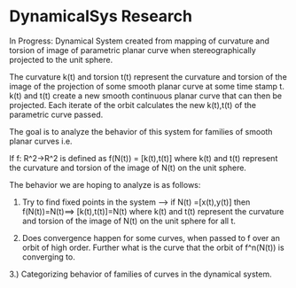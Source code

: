 # DynamicalSys Research 

In Progress: Dynamical System created from mapping of curvature and torsion of image of parametric planar curve when 
stereographically projected to the unit sphere. 

The curvature k(t) and torsion t(t) represent the curvature and torsion of the image of the projection of some smooth 
planar curve at some time stamp t. k(t) and t(t) create a new smooth continuous planar curve that can then be projected. Each iterate
of the orbit calculates the new k(t),t(t) of the parametric curve passed. 

The goal is to analyze the behavior of this system for families of smooth planar curves i.e. 

If f: R^2->R^2 is defined as f(N(t)) = [k(t),t(t)] where k(t) and t(t) represent the curvature and torsion of the image of N(t) on the unit
sphere. 

The behavior we are hoping to analyze is as follows:

1) Try to find fixed points in the system --> if N(t) =[x(t),y(t)] then f(N(t))=N(t)==> [k(t),t(t)]=N(t) where k(t) and t(t) represent
the curvature and torsion of the image of N(t) on the unit sphere for all t.

2) Does convergence happen for some curves, when passed to f over an orbit of high order. Further what is the curve that the orbit of 
f^n(N(t)) is converging to.

3.) Categorizing behavior of families of curves in the dynamical system.




